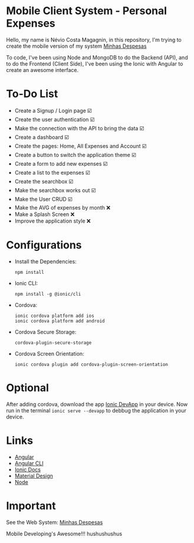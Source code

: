 # Mobile Client System - Personal Expenses

Hello, my name is Névio Costa Magagnin, in this repository, I'm trying to create the mobile version of my system [Minhas Despesas](https://expenses-web-system.firebaseapp.com "Project Endded")

To code, I've been using Node and MongoDB to do the Backend (API), and to do the Frontend (Client Side), I've been using the Ionic with Angular to create an awesome interface. 

# To-Do List

* Create a Signup / Login page :ballot_box_with_check:
* Create the user authentication :ballot_box_with_check:
* Make the connection with the API to bring the data :ballot_box_with_check:
* Create a dashboard :ballot_box_with_check:
* Create the pages: Home, All Expenses and Account :ballot_box_with_check:
* Create a button to switch the application theme :ballot_box_with_check:
* Create a form to add new expenses :ballot_box_with_check:
* Create a list to the expenses :ballot_box_with_check:
* Create the searchbox :ballot_box_with_check:
* Make the searchbox works out :ballot_box_with_check:
* Make the User CRUD :ballot_box_with_check:
* Make the AVG of expenses by month :x:
* Make a Splash Screen :x:
* Improve the application style :x:

# Configurations

* Install the Dependencies:
    ```
    npm install
    ```

* Ionic CLI:
    ```
    npm install -g @ionic/cli
    ```

* Cordova:
	```
    ionic cordova platform add ios
    ionic cordova platform add android
    ```

* Cordova Secure Storage:
	```
    cordova-plugin-secure-storage
    ```

* Cordova Screen Orientation:
    ```
    ionic cordova plugin add cordova-plugin-screen-orientation
    ```

# Optional

After adding cordova, download the app [Ionic DevApp](https://play.google.com/store/apps/details?id=io.ionic.devapp&hl=pt_BR "App") in your device.
Now run in the terminal `ionic serve --devapp` to debbug the application in your device.

# Links

* [Angular](https://angular.io/docs "Angular Website")
* [Angular CLI](https://cli.angular.io/ "Angular CLI Website")
* [Ionic Docs](https://ionicframework.com/docs "Ionic Documentation")
* [Material Design](https://material.io/ "About Material Design")
* [Node](https://nodejs.org/en/ "Mode Website")

# Important

See the Web System: [Minhas Despesas](https://expenses-web-system.firebaseapp.com "Project Endded")

Mobile Developing's Awesome!!! hushushushus
